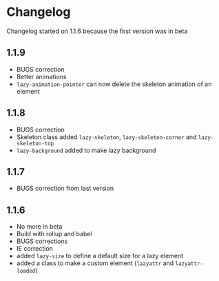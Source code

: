 # Changelog

Changelog started on 1.1.6 because the first version was in beta

## 1.1.9
- BUGS correction
- Better animations
- `lazy-animation-pointer` can now delete the skeleton animation of an element

## 1.1.8
- BUGS correction
- Skeleton class added `lazy-skeleton`, `lazy-skeleton-corner` and `lazy-skeleton-top`
- `lazy-background` added to make lazy background

## 1.1.7
- BUGS correction from last version

## 1.1.6
- No more in beta
- Build with rollup and babel
- BUGS corrections
- IE correction
- added `lazy-size` to define a default size for a lazy element
- added a class to make a custom element (`lazyattr` and `lazyattr-loaded`)